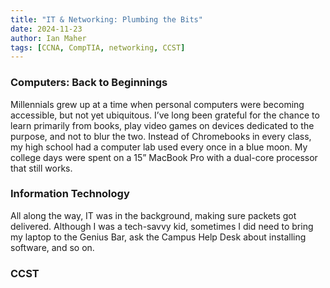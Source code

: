 ```yaml
---
title: "IT & Networking: Plumbing the Bits"
date: 2024-11-23
author: Ian Maher
tags: [CCNA, CompTIA, networking, CCST]
---
```


### Computers: Back to Beginnings
Millennials grew up at a time when personal computers were becoming accessible, but not yet ubiquitous. I’ve long been grateful for the chance to learn primarily from books, play video games on devices dedicated to the purpose, and not to blur the two. Instead of Chromebooks in every class, my high school had a computer lab used every once in a blue moon. My college days were spent on a 15” MacBook Pro with a dual-core processor that still works. 

### Information Technology 
All along the way, IT was in the background, making sure packets got delivered. Although I was a tech-savvy kid, sometimes I did need to bring my laptop to the Genius Bar, ask the Campus Help Desk about installing software, and so on. 

### CCST
